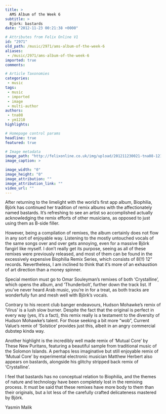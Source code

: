 ```yaml
---
title: >
  AMS Album of the Week 6
subtitle: >
  Björk: bastards
date: "2012-11-23 00:21:38 +0000"

# Attributes from Felix Online V1
id: "2971"
old_path: /music/2971/ams-album-of-the-week-6
aliases:
 - /music/2971/ams-album-of-the-week-6
imported: true
comments:

# Article Taxonomies
categories:
 - music
tags:
 - music
 - imported
 - image
 - multi-author
authors:
 - tna08
 - ym1210
highlights:

# Homepage control params
headline: true
featured: true

# Image metadata
image_path: "http://felixonline.co.uk/img/upload/201211230021-tna08-121008-bjork-bastards.jpg"
image_caption: >

image_width: "0"
image_height: "0"
image_attribution: ""
image_attribution_link: ""
video_url: ""
---
```


After returning to the limelight with the world’s first app album, Biophilia, Björk has continued her tradition of remix albums with the affectionately named bastards. It’s refreshing to see an artist so accomplished actually acknowledging the remix efforts of other musicians, as opposed to just using them as B-side filler.

However, being a compilation of remixes, the album certainly does not flow in any sort of enjoyable way. Listening to the mostly untouched vocals of the same songs over and over gets annoying, even for a massive Björk fangirl like myself. I don’t really get its purpose, seeing as all of these remixes were previously released, and most of them can be found in the excessively expensive Biophilia Remix Series, which consists of 8(!!) 12” records. Nevertheless, I am inclined to think that it’s more of an exhaustion of art direction than a money spinner.

Special mention must go to Omar Souleyman’s remixes of both ‘Crystalline’, which opens the album, and ‘Thunderbolt’, further down the track list. If you’ve never heard Arab music, you’re in for a treat, as both tracks are wonderfully fun and mesh well with Björk’s vocals.

Contrary to his recent club banger endeavours, Hudson Mohawke’s remix of ‘Virus’ is a lush slow burner. Despite the fact that the original is perfect in every way (yes, it’s a fact), this remix really is a testament to the diversity of Hudson Mohawke’s talent. For those seeking a bit more “wob”, Current Value’s remix of ‘Solstice’ provides just this, albeit in an angry commercial dubstep kinda way.

Another highlight is the incredibly well made remix of ‘Mutual Core’ by These New Puritans, featuring a beautiful sample from traditional music of the Solomon Islands. A perhaps less imaginative but still enjoyable remix of ‘Mutual Core’ by experimental electronic musician Matthew Herbert also appears on bastards, alongside his glitchy stripped back remix of ‘Crystalline’.

I feel that bastards has no conceptual relation to Biophilia, and the themes of nature and technology have been completely lost in the remixing process. It must be said that these remixes have more body to them than their originals, but a lot less of the carefully crafted delicateness mastered by Björk.

Yasmin Malik
